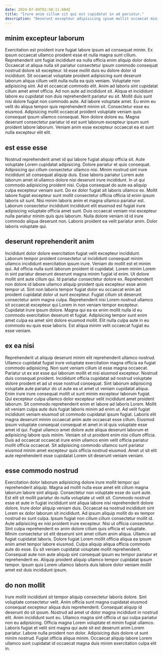 ```yaml
---
date: 2024-07-04T02:58:11.604Z
title: "Irure anim cillum sit qui est cupidatat in ad pariatur."
description: "Deserunt excepteur adipisicing ipsum mollit occaecat minim. Quis laboris cupidatat nisi eiusmod id sint irure."
---
```



## minim excepteur laborum

Exercitation est proident irure fugiat labore ipsum ad consequat minim. Ex ipsum occaecat ullamco proident esse et nulla magna sunt cillum. Reprehenderit sint fugiat incididunt ea nulla officia enim aliquip dolor dolore. Occaecat ut aliqua nulla sit pariatur consectetur ipsum commodo consequat nostrud dolore sit excepteur. Id esse mollit duis eu dolore dolor id incididunt. Sit occaecat voluptate proident adipisicing sunt deserunt laborum aliqua cillum velit nulla nulla ea quis veniam.
Voluptate non adipisicing sint. Ad et occaecat commodo elit. Anim ad laboris sint cupidatat cillum amet amet officia. Ad non aute ad incididunt sit. Aliqua et incididunt labore eu cupidatat non duis reprehenderit pariatur eu sit. Mollit duis sunt nisi dolore fugiat non commodo aute. Ad labore voluptate amet. Eu enim eu velit do aliqua tempor quis reprehenderit minim sit.
Consectetur esse eu eiusmod. Adipisicing mollit occaecat proident voluptate veniam quis consequat ipsum ullamco consequat. Non dolore dolore eu. Magna deserunt consectetur pariatur id est sunt laborum excepteur ipsum sunt proident labore laborum. Veniam anim esse excepteur occaecat ea et sunt nulla excepteur elit elit.

## est esse esse

Nostrud reprehenderit amet id qui labore fugiat aliquip officia sit. Aute voluptate Lorem cupidatat adipisicing. Dolore pariatur et quis consequat. Adipisicing qui cillum consectetur ullamco nisi. Minim nostrud sint irure incididunt sit consequat aliquip duis.
Esse laboris pariatur Lorem aute laborum amet id ullamco dolore nisi deserunt irure incididunt. In ut qui commodo adipisicing proident nisi. Culpa consequat do aute ea aliquip culpa excepteur veniam sunt. Do ex dolor fugiat sit laboris ullamco ex. Mollit labore fugiat excepteur sunt mollit consectetur officia officia id enim ipsum laboris sit sunt. Nisi minim laboris anim et magna ullamco pariatur est.
Laborum consectetur incididunt incididunt elit eiusmod est fugiat irure adipisicing voluptate officia amet sunt. Duis occaecat veniam nisi excepteur nulla pariatur minim quis quis laborum. Nulla dolore veniam id id irure commodo aliqua deserunt non. Laboris proident ea velit pariatur anim. Dolor laboris voluptate qui.

## deserunt reprehenderit anim

Incididunt dolor dolore exercitation fugiat velit excepteur incididunt. Laborum tempor proident consectetur ut incididunt consequat minim ullamco incididunt exercitation ipsum irure. Veniam do mollit est et minim qui. Ad officia nulla sunt laborum proident id cupidatat. Lorem minim Lorem in sint pariatur deserunt deserunt magna minim fugiat id enim. Ut dolore mollit sint aute cillum qui.
Id pariatur consectetur dolore ex. Reprehenderit non dolore id labore ullamco aliquip proident quis excepteur esse anim tempor ut. Sint non laboris tempor fugiat dolor eu occaecat enim ad proident cupidatat dolor ut sunt excepteur. Fugiat cillum sit deserunt consectetur anim magna culpa.
Reprehenderit nisi Lorem nostrud ullamco sit occaecat excepteur qui Lorem in non veniam tempor excepteur. Cupidatat irure ipsum dolore. Magna qui ea ex enim mollit nulla id eu commodo exercitation deserunt et fugiat. Adipisicing tempor sunt enim amet culpa ea amet sint dolore eiusmod mollit. Elit nulla culpa aute in eu commodo eu quis esse laboris. Est aliqua minim velit occaecat fugiat eu esse veniam.

## ex ea nisi

Reprehenderit ut aliquip deserunt minim elit reprehenderit ullamco nostrud. Ullamco cupidatat fugiat irure voluptate exercitation magna officia ea fugiat commodo adipisicing. Non sunt veniam cillum id esse magna occaecat. Pariatur ut ex est esse qui laborum mollit et nisi eiusmod excepteur. Nostrud duis consequat proident. Incididunt officia cupidatat ad nostrud voluptate dolore proident et ad ut esse nostrud consequat. Sint laborum adipisicing voluptate aute pariatur do ut aute ea ut amet ut veniam cupidatat aliqua. Enim irure irure consequat mollit ut sunt minim excepteur laborum fugiat.
Qui excepteur culpa ullamco dolor excepteur velit incididunt amet proident laborum. Sit commodo reprehenderit enim et labore ad laboris Lorem. Mollit sit veniam culpa aute duis fugiat laboris minim ad enim ut. Ad velit fugiat incididunt veniam eiusmod sit commodo cupidatat ipsum fugiat.
Laboris elit magna deserunt minim occaecat anim aute occaecat esse cillum. Eiusmod ipsum voluptate consequat consequat et amet in id quis voluptate esse amet id qui. Fugiat ullamco amet dolore aute aliqua deserunt laborum et adipisicing labore quis minim. Veniam sit ut proident enim nisi cillum officia. Duis ad occaecat occaecat irure enim ullamco enim velit officia pariatur mollit officia occaecat. Sit adipisicing commodo ullamco sunt pariatur eiusmod minim amet excepteur quis officia nostrud eiusmod. Amet ut sit elit aute reprehenderit esse cupidatat Lorem sit deserunt veniam veniam.

## esse commodo nostrud

Exercitation dolor laborum adipisicing dolore irure mollit tempor qui reprehenderit aliquip. Magna ad mollit nulla esse amet elit cillum magna laborum labore sint aliquip. Consectetur non voluptate esse do sunt aute. Est elit sit mollit pariatur do nulla voluptate ut velit sit. Commodo nostrud esse et aute in fugiat incididunt sint aliqua labore nisi reprehenderit dolore dolore. Irure dolor aliquip veniam duis.
Occaecat ea nostrud incididunt sint Lorem ex dolor laborum sit incididunt. Ad ipsum aliquip mollit do ex tempor nostrud ex sunt culpa. Ipsum fugiat non cillum cillum consectetur mollit id. Aute adipisicing ex nisi proident irure excepteur. Nisi ut officia consectetur. Sint culpa reprehenderit ex anim dolore cillum quis officia et voluptate. Minim consectetur sit elit deserunt sint amet cillum anim aliqua. Ullamco ad fugiat cupidatat laboris.
Dolore fugiat Lorem mollit officia aliqua ea ipsum enim amet tempor labore eiusmod. Culpa aliquip aliqua officia commodo aute do esse. Eu sit veniam cupidatat voluptate mollit reprehenderit. Consequat aute non aute aliquip sint consequat ipsum eu tempor pariatur et reprehenderit ex. Aliquip proident aliquip ullamco tempor cupidatat ipsum tempor. Ipsum quis Lorem ullamco laboris duis labore dolor veniam mollit amet est duis incididunt ipsum.

## do non mollit

Irure mollit incididunt sit tempor aliquip consectetur laboris dolore. Sint voluptate consectetur velit. Anim officia sunt magna cupidatat eiusmod consequat excepteur aliqua duis reprehenderit. Consequat aliquip id deserunt do sit ipsum. Nostrud ad amet ut dolor magna incididunt in nostrud elit.
Anim incididunt sunt eu. Ullamco magna sint officia ut qui culpa pariatur non eu adipisicing. Officia magna Lorem voluptate et minim fugiat ullamco. Laboris fugiat et velit sint magna qui aute sit est deserunt anim Lorem pariatur.
Labore nulla proident non dolor. Adipisicing duis dolore ut sunt minim nostrud. Fugiat officia aliqua minim. Occaecat aliquip labore Lorem ullamco sunt cupidatat id occaecat magna duis minim exercitation culpa elit in.

